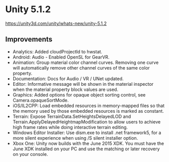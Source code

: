 # Unity 5.1.2
https://unity3d.com/unity/whats-new/unity-5.1.2

## Improvements

<ul>
<li>Analytics: Added cloudProjectId to hwstat.</li>
<li>Android: Audio - Enabled OpenSL for GearVR.</li>
<li>Animation: Group material color channel curves. Removing one curve will automatically remove other channel curves of the same color property.</li>
<li>Documentation: Docs for Audio / VR / UNet updated.</li>
<li>Editor: Informative message will be shown in the material inspector when the material property block values are used.</li>
<li>Graphics: Added options for opaque object sorting control, see Camera.opaqueSortMode.</li>
<li>iOS/IL2CPP: Load embedded resources in memory-mapped files so that the memory used by those embedded resources is marked as constant.</li>
<li>Terrain: Expose TerrainData.SetHeightsDelayedLOD and Terrain.ApplyDelayedHeightmapModification to allow users to achieve high frame rates while doing interactive terrain editing.</li>
<li>Windows Editor Installer: Use dism.exe to install .net framework5, for a more silent experience when using /S silent installer option.</li>
<li>Xbox One: Unity now builds with the June 2015 XDK. You must have the June XDK installed on your PC and use the matching or later recovery on your console.</li>
</ul>
